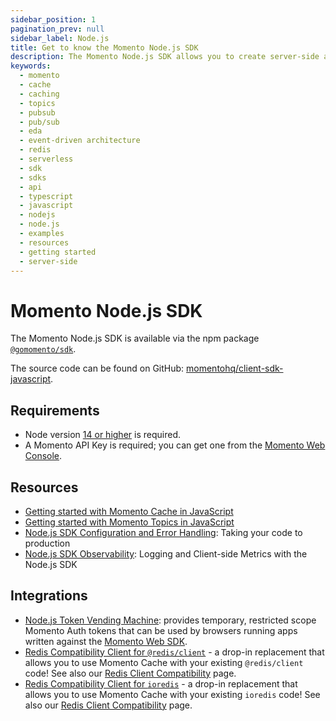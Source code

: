 ```yaml
---
sidebar_position: 1
pagination_prev: null
sidebar_label: Node.js
title: Get to know the Momento Node.js SDK
description: The Momento Node.js SDK allows you to create server-side applications in TypeScript or JavaScript, and take advantage of Momento's caching and pub-sub features. Find resources and examples here!
keywords:
  - momento
  - cache
  - caching
  - topics
  - pubsub
  - pub/sub
  - eda
  - event-driven architecture
  - redis
  - serverless
  - sdk
  - sdks
  - api
  - typescript
  - javascript
  - nodejs
  - node.js
  - examples
  - resources
  - getting started
  - server-side
---
```


# Momento Node.js SDK

The Momento Node.js SDK is available via the npm package [`@gomomento/sdk`](https://www.npmjs.com/package/@gomomento/sdk).

The source code can be found on GitHub: [momentohq/client-sdk-javascript](https://github.com/momentohq/client-sdk-javascript).

## Requirements

- Node version [14 or higher](https://nodejs.org/en/download/) is required.
- A Momento API Key is required; you can get one from the [Momento Web Console](https://console.gomomento.com/).

## Resources

- [Getting started with Momento Cache in JavaScript](/sdks/nodejs/cache.mdx)
- [Getting started with Momento Topics in JavaScript](/sdks/nodejs/topics.mdx)
- [Node.js SDK Configuration and Error Handling](./config-and-error-handling.mdx): Taking your code to production
- [Node.js SDK Observability](./observability.mdx): Logging and Client-side Metrics with the Node.js SDK

## Integrations

- [Node.js Token Vending Machine](https://github.com/momentohq/client-sdk-javascript/tree/main/examples/nodejs/token-vending-machine): provides temporary, restricted scope Momento Auth tokens that can be used by browsers running apps written against the [Momento Web SDK](https://github.com/momentohq/client-sdk-javascript/tree/main/packages/client-sdk-web).
- [Redis Compatibility Client for `@redis/client`](https://github.com/momentohq/momento-node-redis-client) - a drop-in replacement that allows you to use Momento Cache with your existing `@redis/client` code! See also our [Redis Client Compatibility](/cache/develop/integrations/redis-client-compatibility.md) page.
- [Redis Compatibility Client for `ioredis`](https://github.com/momentohq/momento-node-ioredis-client) - a drop-in replacement that allows you to use Momento Cache with your existing `ioredis` code! See also our [Redis Client Compatibility](/cache/develop/integrations/redis-client-compatibility.md) page.
